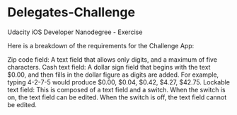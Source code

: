 # Delegates-Challenge
Udacity iOS Developer Nanodegree - Exercise

Here is a breakdown of the requirements for the Challenge App:

Zip code field: A text field that allows only digits, and a maximum of five characters.
Cash text field: A dollar sign field that begins with the text $0.00, and then fills in the dollar figure as digits are added. For example, typing 4-2-7-5 would produce $0.00, $0.04, $0.42, $4.27, $42.75.
Lockable text field: This is composed of a text field and a switch. When the switch is on, the text field can be edited. When the switch is off, the text field cannot be edited.
